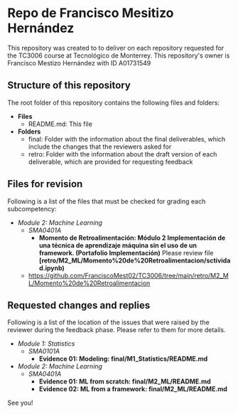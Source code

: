 # Repo de Francisco Mesitizo Hernández
This repository was created to to deliver on each repository requested for the TC3006 course at Tecnológico de Monterrey. This repository's owner is Francisco Mestizo Hernández with ID A01731549

## Structure of this repository
The root folder of this repository contains the following files and folders: 

* **Files**
  * README.md: This file  
* **Folders**
  * final: Folder with the information about the final deliverables, which include the changes that the reviewers asked for
  * retro: Folder with the information about the draft version of each deliverable, which are provided for requesting feedback

## Files for revision
Following is a list of the files that must be checked for grading each subcompetency: 

* *Module 2: Machine Learning*
	* *SMA0401A*
		* **Momento de Retroalimentación: Módulo 2 Implementación de una técnica de aprendizaje máquina sin el uso de un framework. (Portafolio Implementación)** Please review file **[retro/M2_ML/Momento%20de%20Retroalimentacion/sctividad.ipynb)**
  * https://github.com/FranciscoMest02/TC3006/tree/main/retro/M2_ML/Momento%20de%20Retroalimentacion


## Requested changes and replies
Following is a list of the location of the issues that were raised by the reviewer during the feedback phase. Please refer to them for more details.

* *Module 1: Statistics*
	* *SMA0101A*
		* **Evidence 01: Modeling: final/M1_Statistics/README.md**
* *Module 2: Machine Learning*
	* *SMA0401A*
		* **Evidence 01: ML from scratch: final/M2_ML/README.md**
		* **Evidence 02: ML from a framework: final/M2_ML/README.md**
		

See you!
